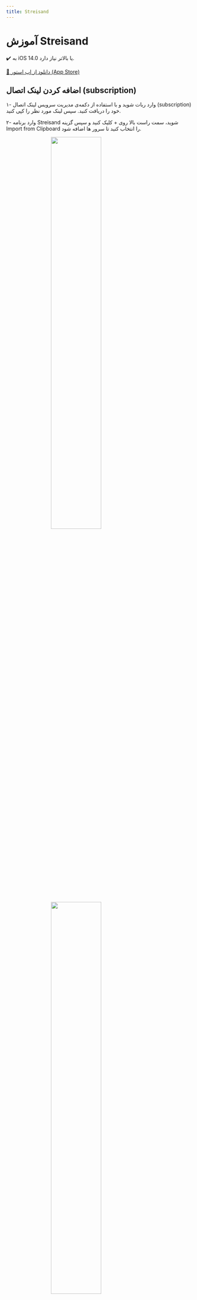 ```yaml
---
title: Streisand
---
```


# آموزش Streisand

✔️ به iOS 14.0 یا بالاتر نیاز دارد.

[🛒 دانلود از اپ استور (App Store)](https://apps.apple.com/us/app/streisand/id6450534064)

## اضافه کردن لینک اتصال (subscription)
۱- وارد ربات شوید و با استفاده از دکمه‌ی مدیریت سرویس لینک اتصال (subscription) خود را دریافت کنید. سپس لینک مورد نظر را کپی کنید.

۲- وارد برنامه Streisand شوید، سمت راست بالا روی + کلیک کنید و سپس گزینه Import from Clipboard را انتخاب کنید تا سرور ها اضافه شود.

<img src="https://github.com/VPNHELP/vpnhelp.github.io/assets/129318294/afec56c9-629f-47f8-8724-4389408e7d97"
     style="display:block;float:none;margin-left:auto;margin-right:auto;width:52%">
<br>


<img src="https://github.com/VPNHELP/vpnhelp.github.io/assets/129318294/d40d605e-1964-4ab7-8803-63e23156f9f8"
     style="display:block;float:none;margin-left:auto;margin-right:auto;width:52%">
<br>

۳- در صورت موفقیت آمیز بودن، سرور‌های جدید به لیست سرور‌های شما اضافه می‌گردد.

<img src="https://github.com/VPNHELP/vpnhelp.github.io/assets/129318294/488f4b58-8fa9-4a34-99ea-5b96db6ecaf4"
     style="display:block;float:none;margin-left:auto;margin-right:auto;width:52%">
<br>

۴- وارد تب Seetings شوید، سپس گزینه‌ی Subscription را انتخاب کنید.

<img src="https://github.com/VPNHELP/vpnhelp.github.io/assets/129318294/bfd15c5c-2645-4075-9e74-e088f20502ca"
     style="display:block;float:none;margin-left:auto;margin-right:auto;width:52%">
<br>

۵- در صفحه‌ی جدیدی که برای شما باز شده گزینه‌ی Update On Open را فعال کنید.

<img src="https://github.com/VPNHELP/vpnhelp.github.io/assets/129318294/a6d40648-469e-4688-ab4f-12da62bd68a9"
     style="display:block;float:none;margin-left:auto;margin-right:auto;width:52%">
<br>



۶- اکنون به تب Home برگشته و یک سرور را انتخاب و متصل شوید.
<img src="https://github.com/VPNHELP/vpnhelp.github.io/assets/129318294/509ace1c-424e-40b4-b4ce-1ac7d0d4fad0"
     style="display:block;float:none;margin-left:auto;margin-right:auto;width:52%">
<br>

۷- ممکن است برای اتصال به VPN از شما سوال پرسید شود، گزینه‌ی Allow را انتخاب کنید.
<img src="https://github.com/VPNHELP/vpnhelp.github.io/assets/129318294/c2606876-c1b8-4eea-86c9-61c4e96f4df4"
     style="display:block;float:none;margin-left:auto;margin-right:auto;width:52%">
<br>

تبریک، شما به اینترنت آزاد متصل شدید! :)

::: tip ✅ نکته
اگر روی دکمه‌ی اتصال کلیک می‌کنید اما فیلترشکن فعال نمی‌شود کافیست یکبار تلفن‌ همراه خود را خاموش و روشن کنید تا مشکل حل شود!
:::

::: warning ⚠️ توجه کنید: 
۱- هنگام اضافه کردن لینک آپدیت، فیلترشکن روشنی نداشته باشید.

۲- تنظیمات ساعت و تاریخ گوشی حتما روی اتوماتیک باشد.

۳- متن اضافه‌ای همراه با لینک اتصال خود کپی نکنید! فقط و فقط لینک اتصال را کپی داشته باشید.
:::

## مرتب کردن سرور‌ها بر اساس پینگ

۱- در برنامه Streisand روی قسمت Subscription چند ثانیه نگه دارید تا گزینه ها نمایش داده شود.

<img src="https://github.com/VPNHELP/vpnhelp.github.io/assets/129318294/0f945d1e-b69e-431c-b4c7-d13cdf5ee9a1"
     style="display:block;float:none;margin-left:auto;margin-right:auto;width:52%">
<br>


۲- روی گزینه Latency کلیک کنید تا از سرور تست پینگ گرفته شود.

<img src="https://github.com/VPNHELP/vpnhelp.github.io/assets/129318294/96f88ac0-4481-4344-8c3d-39c77b4b34ab"
     style="display:block;float:none;margin-left:auto;margin-right:auto;width:52%">
<br>

۳- گزینه SORT BY : را روی PING قرار دهید تا سرور ها را برای شما از کمترین پینگ مرتب سازی کند.


::: warning ⚠️ توجه کنید: 

۱- هنگام مرتب کردن، فیلترشکن روشنی نداشته باشید.
:::

## آپدیت کردن لینک اتصال (subscription)

1. در برنامه Streisand روی قسمت Subscription چند ثانیه نگه دارید تا گزینه ها نمایش داده شود.

<img src="https://github.com/VPNHELP/vpnhelp.github.io/assets/129318294/587b55c7-d203-4d35-b274-0bba1e07a4d9"
     style="display:block;float:none;margin-left:auto;margin-right:auto;width:52%">
<br>

2. روی گزینه Update کلیک کنید تا از سرورها آپدیت شود.

<img src="https://github.com/VPNHELP/vpnhelp.github.io/assets/129318294/5676032c-2b5e-4aa5-9d4b-d61475c75fae"
     style="display:block;float:none;margin-left:auto;margin-right:auto;width:52%">
<br>


::: warning ⚠️ توجه کنید: 

۱- هنگام مرتب کردن، فیلترشکن روشنی نداشته باشید.
:::
